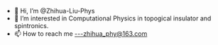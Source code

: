 - 👋 Hi, I’m @Zhihua-Liu-Phys
- 👀 I’m interested in Computational Physics in topogical insulator and spintronics.
- 📫 How to reach me ---zhihua_phy@163.com
